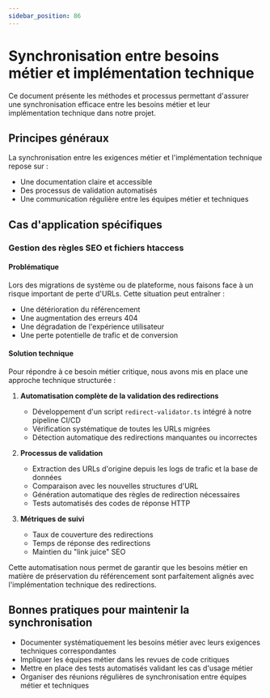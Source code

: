 ```yaml
---
sidebar_position: 86
---
```


# Synchronisation entre besoins métier et implémentation technique

Ce document présente les méthodes et processus permettant d'assurer une synchronisation efficace entre les besoins métier et leur implémentation technique dans notre projet.

## Principes généraux

La synchronisation entre les exigences métier et l'implémentation technique repose sur :
- Une documentation claire et accessible
- Des processus de validation automatisés
- Une communication régulière entre les équipes métier et techniques

## Cas d'application spécifiques

### Gestion des règles SEO et fichiers htaccess

#### Problématique
Lors des migrations de système ou de plateforme, nous faisons face à un risque important de perte d'URLs. Cette situation peut entraîner :
- Une détérioration du référencement
- Une augmentation des erreurs 404
- Une dégradation de l'expérience utilisateur
- Une perte potentielle de trafic et de conversion

#### Solution technique
Pour répondre à ce besoin métier critique, nous avons mis en place une approche technique structurée :

1. **Automatisation complète de la validation des redirections**
   - Développement d'un script `redirect-validator.ts` intégré à notre pipeline CI/CD
   - Vérification systématique de toutes les URLs migrées
   - Détection automatique des redirections manquantes ou incorrectes

2. **Processus de validation**
   - Extraction des URLs d'origine depuis les logs de trafic et la base de données
   - Comparaison avec les nouvelles structures d'URL
   - Génération automatique des règles de redirection nécessaires
   - Tests automatisés des codes de réponse HTTP

3. **Métriques de suivi**
   - Taux de couverture des redirections
   - Temps de réponse des redirections
   - Maintien du "link juice" SEO

Cette automatisation nous permet de garantir que les besoins métier en matière de préservation du référencement sont parfaitement alignés avec l'implémentation technique des redirections.

## Bonnes pratiques pour maintenir la synchronisation

- Documenter systématiquement les besoins métier avec leurs exigences techniques correspondantes
- Impliquer les équipes métier dans les revues de code critiques
- Mettre en place des tests automatisés validant les cas d'usage métier
- Organiser des réunions régulières de synchronisation entre équipes métier et techniques
